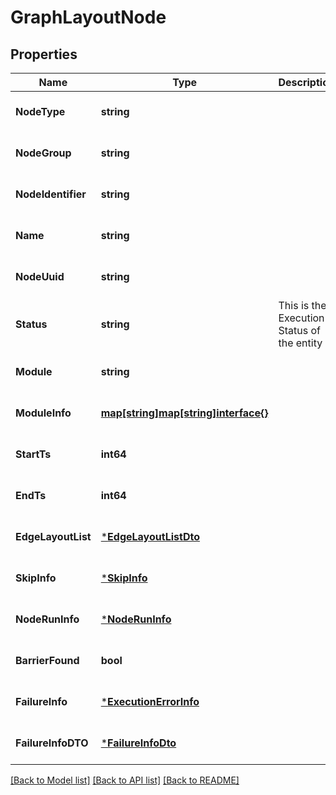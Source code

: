 # GraphLayoutNode

## Properties
Name | Type | Description | Notes
------------ | ------------- | ------------- | -------------
**NodeType** | **string** |  | [optional] [default to null]
**NodeGroup** | **string** |  | [optional] [default to null]
**NodeIdentifier** | **string** |  | [optional] [default to null]
**Name** | **string** |  | [optional] [default to null]
**NodeUuid** | **string** |  | [optional] [default to null]
**Status** | **string** | This is the Execution Status of the entity | [optional] [default to null]
**Module** | **string** |  | [optional] [default to null]
**ModuleInfo** | [**map[string]map[string]interface{}**](map.md) |  | [optional] [default to null]
**StartTs** | **int64** |  | [optional] [default to null]
**EndTs** | **int64** |  | [optional] [default to null]
**EdgeLayoutList** | [***EdgeLayoutListDto**](EdgeLayoutListDTO.md) |  | [optional] [default to null]
**SkipInfo** | [***SkipInfo**](SkipInfo.md) |  | [optional] [default to null]
**NodeRunInfo** | [***NodeRunInfo**](NodeRunInfo.md) |  | [optional] [default to null]
**BarrierFound** | **bool** |  | [optional] [default to null]
**FailureInfo** | [***ExecutionErrorInfo**](ExecutionErrorInfo.md) |  | [optional] [default to null]
**FailureInfoDTO** | [***FailureInfoDto**](FailureInfoDTO.md) |  | [optional] [default to null]

[[Back to Model list]](../README.md#documentation-for-models) [[Back to API list]](../README.md#documentation-for-api-endpoints) [[Back to README]](../README.md)

